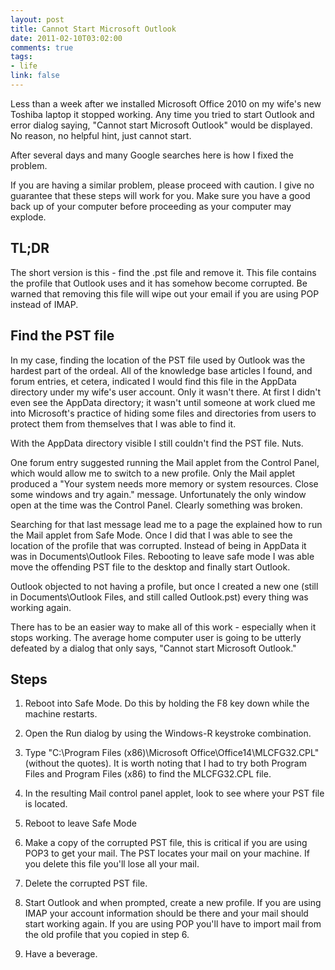 ```yaml
--- 
layout: post
title: Cannot Start Microsoft Outlook
date: 2011-02-10T03:02:00
comments: true
tags:
- life
link: false
---
```

Less than a week after we installed Microsoft Office 2010 on my wife's new Toshiba laptop it stopped working. Any time you tried to start Outlook and error dialog saying, "Cannot start Microsoft Outlook" would be displayed. No reason, no helpful hint, just cannot start.

After several days and many Google searches here is how I fixed the problem.

If you are having a similar problem, please proceed with caution. I give no guarantee that these steps will work for you. Make sure you have a good back up of your computer before proceeding as your computer may explode.
## TL;DR
The short version is this - find the .pst file and remove it. This file contains the profile that Outlook uses and it has somehow become corrupted. Be warned that removing this file will wipe out your email if you are using POP instead of IMAP.
## Find the PST file
In my case, finding the location of the PST file used by Outlook was the hardest part of the ordeal. All of the knowledge base articles I found, and forum entries, et cetera, indicated I would find this file in the AppData directory under my wife's user account. Only it wasn't there. At first I didn't even see the AppData directory; it wasn't until someone at work clued me into Microsoft's practice of hiding some files and directories from users to protect them from themselves that I was able to find it.

With the AppData directory visible I still couldn't find the PST file. Nuts.

One forum entry suggested running the Mail applet from the Control Panel, which would allow me to switch to a new profile. Only the Mail applet produced a "Your system needs more memory or system resources. Close some windows and try again." message. Unfortunately the only window open at the time was the Control Panel. Clearly something was broken.

Searching for that last message lead me to a page the explained how to run the Mail applet from Safe Mode. Once I did that I was able to see the location of the profile that was corrupted. Instead of being in AppData it was in Documents\Outlook Files. Rebooting to leave safe mode I was able move the offending PST file to the desktop and finally start Outlook.

Outlook objected to not having a profile, but once I created a new one (still in Documents\Outlook Files, and still called Outlook.pst) every thing was working again.

There has to be an easier way to make all of this work - especially when it stops working. The average home computer user is going to be utterly defeated by a dialog that only says, "Cannot start Microsoft Outlook."
## Steps
1. Reboot into Safe Mode. Do this by holding the F8 key down while the machine restarts.

2. Open the Run dialog by using the Windows-R keystroke combination.

3. Type "C:\Program Files (x86)\Microsoft Office\Office14\MLCFG32.CPL" (without the quotes). It is worth noting that I had to try both Program Files and Program Files (x86) to find the MLCFG32.CPL file.

4. In the resulting Mail control panel applet, look to see where your PST file is located.

5. Reboot to leave Safe Mode

6. Make a copy of the corrupted PST file, this is critical if you are using POP3 to get your mail. The PST locates your mail on your machine. If you delete this file you'll lose all your mail.

7. Delete the corrupted PST file.

8. Start Outlook and when prompted, create a new profile. If you are using IMAP your account information should be there and your mail should start working again. If you are using POP you'll have to import mail from the old profile that you copied in step 6.

9. Have a beverage.
